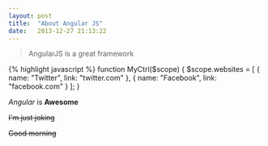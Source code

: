 ```yaml
---
layout: post
title:  "About Angular JS"
date:   2013-12-27 21:13:22
---
```

> AngularJS is a great framework

{% highlight javascript %}
function MyCtrl($scope) {
    $scope.websites = [
        {
            name: "Twitter",
            link: "twitter.com"
        },
        {
            name: "Facebook",
            link: "facebook.com"
        }
    ];
}

*Angular* is **Awesome**

~~I'm just joking~~

~~Good morning~~
